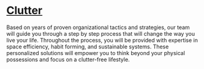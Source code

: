 # [Clutter](https://clutter-free.herokuapp.com)

Based on years of proven organizational tactics and strategies, our team will guide you through a step by step process that will change the way you live your life. Throughout the process, you will be provided with expertise in space efficiency, habit forming, and sustainable systems. These personalized solutions will empower you to think beyond your physical possessions and focus on a clutter-free lifestyle.
